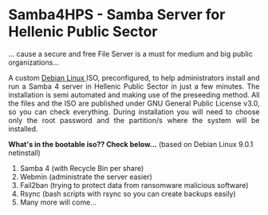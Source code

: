 # Samba4HPS - Samba Server for Hellenic Public Sector 
... cause a secure and free File Server is a must for medium and big public organizations...

<p align="justify">
A custom <A href="https://www.debian.org/index.el.html"> Debian Linux </A> ISO, preconfigured, to help administrators install and run a Samba 4 server in Hellenic Public Sector in just a few minutes. The installation is semi automated and making use of the preseeding method. All the files and the ISO are published under GNU General Public License v3.0, so you can check everything. During installation you will need to choose only the root password and the partition/s where the system will be installed.

**What's in the bootable iso?? Check below...** (based on Debian Linux 9.0.1 netinstall)
  1. Samba 4 (with Recycle Bin per share)
  2. Webmin (administrate the server easier)
  3. Fail2ban (trying to protect data from ransomware malicious software)
  4. Rsync (bash scripts with rsync so you can create backups easily)
  5. Many more will come...
</p>
